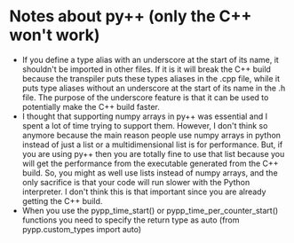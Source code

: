# Notes about py++ (only the C++ won't work)
- If you define a type alias with an underscore at the start of its name, it shouldn't be imported in other files. 
If it is it will break the C++ build because the transpiler puts these types aliases in the .cpp file,
while it puts type aliases without an underscore at the start of its name in the .h file. The purpose of the underscore
feature is that it can be used to potentially make the C++ build faster.
- I thought that supporting numpy arrays in py++ was essential and I spent a lot of time trying to support them.
However, I don't think so anymore because the main reason people use numpy arrays in python instead of just a list or a
multidimensional list is for performance. But, if you are using py++ then you are totally fine to use that list because
you will get the performance from the executable generated from the C++ build. So, you might as well use lists instead 
of numpy arrays, and the only sacrifice is that your code will run slower with the Python interpreter. I don't think this
is that important since you are already getting the C++ build.
- When you use the pypp_time_start() or pypp_time_per_counter_start() functions you need to specify the return type as auto
(from pypp.custom_types import auto)